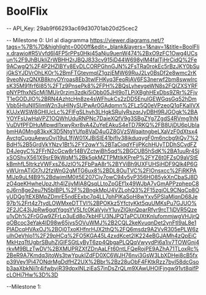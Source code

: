 # BoolFlix

-- API_Key:
29ab9f66293ac69d30701ab20d25cec2 

-- Milestone 0:
Url al diagramma
https://viewer.diagrams.net/?tags=%7B%7D&highlight=0000ff&edit=_blank&layers=1&nav=1&title=BoolFlix.drawio#R5Vvfd6I4FP5rPPs0Hkj45aNju9uenW474%2BxO9zFC1Owg4UCsun%2F9JhBUkliZrWBHH2rJBQJ833cv915jD44W698ylM4faITjHrCidQ%2Fe9ACwgQ%2F4P2HZlBYv8EvDLCORPGhnGJN%2FsTRa0rokEc5rBzJKY0bSujGkSYJDVrOhLKOr%2BmFTGtevmqIZ1gzjEMW69RuJ2Ly0BsDf2e8wmc2rK9veoNyzQNXB8knyOYroas8Eb3twlFHKyq3FeoRjAV6FS3nerwf2bm8swwlrcsK35M91frf6I85%2FTz9PnsePk8%2FPH%2BQsLyheygeWN8s2FQIZXSYRFpNYPfhxNScMj1MUir0rzjm3zdki5iObb05JHI9oTLPiXBghHExDbs9ZRr%2FjvT1eGODJlO%2BRN4AzhtcHn8ze4sWFhukCs2zDD5EnuIGEWGqsGq52hDmVbb5HluNII5IimW2n3uHINySUPwAr0GAdpmn%2FLz5Q0eVPzeoQ1qFKaIIVXKUJxWSW8GHIUcLc%2FlFgSLhyh3LHgkSRuIyRszqrJyDBH9RJGOgk%2BAYOYFsUwHaVPZ1OQWhUduRNPNc7DaieXQfV9g3SBgZYg7ZgdS4RVmg1hNVuDVfPFDHuMIpwdl1xwyRxr8vA4ZuYeEAkuS4eTD7RKQ%2FB8UjDU6pUbIabmHA0Mng83kxK3D5NtgYUfp8VaD4uGZ8GVzSWqajtngbeLXaVzF0dXtsx4AvctgCuguAewuOvj19uL1fjW01XJBiSlE41bjfIv38ikduqygF0m6ncbg9iQy7%2BdH%2B5GrdVkYNzv1Bt%2FY2qwY%2BTaCiqdYFjjPKchHUyTDDhSCvdFZD4JegyC%2FFrN2cGcw8r14BVZctwjBh5qd%2BGCUB5hSdK%2BA1uuRr4SjxSOShvX561X9srE9kWqM%2Bk5qkMZTPMtIkKPreP%2FYZ6t0FZsO9aVStEkBmhfL5ltrkzVWFxsZ6JzlO%2FbPaA8r%2BYViBh9UXFUHSjHDF9Qlk4P6GvWUrnATiGt7rJ2fzWnG2gMTG6ux8%2BDL8OuTVC%2FIOnsxcc%2FjRKPAMlJp9uLf4B9%2BdwjmlM0jt5E207Cjy7owC94v5yP356HO85ykXnCbaSJ8DzO4qeKHwheUpzJth4IZjjyMlA8QsqLLtoZpGEf1x49WJbA7vGmAPPzphepC8oJ6rn8ge2eu7N5bIBPL%2F%2BngkMpU4VZLohQ3%2F15zgjOL9CNqCp8OyUDQg1tEXBMpZDmrE5ndEExbc7q4LL7phPlKaSoH8wYxv5PSlaMlqnD68Je97b%2Frt4z7tydLOWMxeDTTVI%2BPOKkz5YfctyKkt5quUMKsPu7GJUO%2F2JC43jJpRw6gqtYqgsYV5Lfc0KaVyjvY1uvZlGknQparRfyr9rcT1jDVR5Qzeu1yDh%2FrGGw9ZFrLp3uEd8o7kbHFU3NJPQTaPCUXtKnlufommjwgVHJjrQqOBcoc3eYak4ID98w65jvs5OVuWMJ%2B2CQL2keKvuqnDet2ynFtI9aL8e1PlADcqHVAxOJ%2BOj0TxoKHfnrHJX2thQ%2FQ6msdz9A2VvR305ePLW6zuIhOeVhlo1%2F29pHCq%2FO5KGA45L4zxdKcet2lK224eBGJAMh4zQpEiCMkHzqTtUgbrSBuhZjGlFSGtLyByT6zp4QbgaPLQQqVwyydPi6a1iv7TOWGnj4rkvM9BLzTwDV%2BXMUPRZXfZDnAaLFt60ntLFQeRojPE9AZhA71TLoxRc%2BeR9A7Kmdq3jtoWs3twYpukIZdFD0XC6WJH76nvi3GsW3LbXDHei8cB5fxp39Vey1Pi47ONdrMgDdfHZ2UX%2Bbr%2Bz28uObF4FKtkRzz7byI58dcGsob3aaXbkNii1r4ifwbvjR39dpxlNLziEaS7inDsZrQLm9XAwUHOlFjngw91vt8qifPcLOHj7Hw%3D%3D

--Milestone 1:
